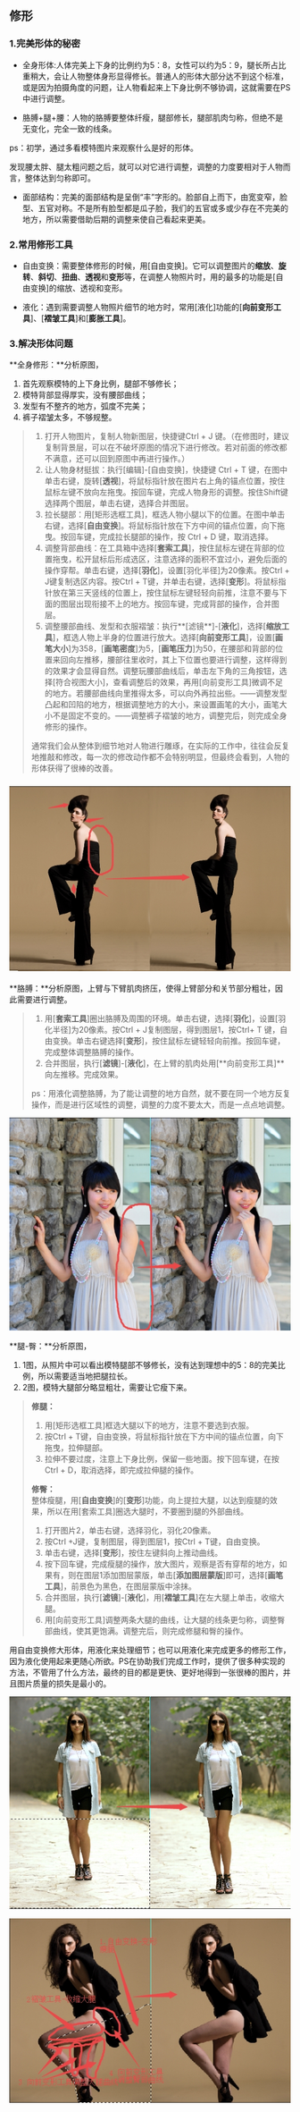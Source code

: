 ## 修形

### 1.完美形体的秘密

* 全身形体:人体完美上下身的比例约为5：8，女性可以约为5：9，腿长所占比重稍大，会让人物整体身形显得修长。普通人的形体大部分达不到这个标准，或是因为拍摄角度的问题，让人物看起来上下身比例不够协调，这就需要在PS中进行调整。

* 胳膊+腿+腰：人物的胳膊要整体纤瘦，腿部修长，腿部肌肉匀称，但绝不是无变化，完全一致的线条。

ps：初学，通过多看模特图片来观察什么是好的形体。

发现腰太胖、腿太粗问题之后，就可以对它进行调整，调整的力度要相对于人物而言，整体达到匀称即可。

* 面部结构：完美的面部结构是呈倒“丰”字形的。脸部自上而下，由宽变窄，脸型、五官对称。不是所有脸型都是瓜子脸，我们的五官或多或少存在不完美的地方，所以需要借助后期的调整来使自己看起来更美。

### 2.常用修形工具

* 自由变换：需要整体修形的时候，用\[自由变换\]。它可以调整图片的**缩放**、**旋转**、**斜切**、**扭曲**、**透视**和**变形**等，在调整人物照片时，用的最多的功能是\[自由变换\]的缩放、透视和变形。

* 液化：遇到需要调整人物照片细节的地方时，常用\[液化\]功能的\[**向前变形工具**\]、\[**褶皱工具**\]和\[**膨胀工具**\]。

### 3.解决形体问题

**全身修形：**分析原图，

1. 首先观察模特的上下身比例，腿部不够修长；
2. 模特背部显得厚实，没有腰部曲线；
3. 发型有不整齐的地方，弧度不完美；
4. 裤子褶皱太多，不够规整。

> 1. 打开人物图片，复制人物新图层，快捷键Ctrl + J 键。（在修图时，建议复制背景层，可以在不破坏原图的情况下进行修改。若对前面的修改都不满意，还可以回到原图中再进行操作。）
> 2. 让人物身材挺拔：执行\[编辑\]-\[自由变换\]，快捷键 Ctrl + T 键，在图中单击右键，旋转\[**透视**\]，将鼠标指针放在图片右上角的锚点位置，按住鼠标左键不放向左拖曳。按回车键，完成人物身形的调整。按住Shift键选择两个图层，单击右键，选择合并图层。
> 3. 拉长腿部：用\[矩形选框工具\]，框选人物小腿以下的位置。在图中单击右键，选择\[**自由变换**\]。将鼠标指针放在下方中间的锚点位置，向下拖曳。按回车键，完成拉长腿部的操作，按 Ctrl + D 键，取消选择。
> 4. 调整背部曲线：在工具箱中选择\[**套索工具**\]，按住鼠标左键在背部的位置拖曳，松开鼠标后形成选区，注意选择的面积不宜过小，避免后面的操作穿帮。单击右键，选择\[**羽化**\]，设置\[羽化半径\]为20像素。按Ctrl + J键复制选区内容。按Ctrl + T键，并单击右键，选择\[**变形**\]。将鼠标指针放在第三天竖线的位置上，按住鼠标左键轻轻向前推，注意不要与下面的图层出现衔接不上的地方。按回车键，完成背部的操作，合并图层。
> 5. 调整腰部曲线、发型和衣服褶皱：执行**\[滤镜**\]-\[**液化**\]，选择\[**缩放工具**\]，框选人物上半身的位置进行放大。选择\[**向前变形工具**\]，设置\[**画笔大小**\]为358，\[**画笔密度**\]为5，\[**画笔压力**\]为50，在腰部和背部的位置来回向左推移，腰部往里收时，其上下位置也要进行调整，这样得到的效果才会显得自然。调整玩腰部曲线后，单击左下角的三角按钮，选择\[符合视图大小\]，查看调整后的效果，再用\[向前变形工具\]微调不足的地方。若腰部曲线向里推得太多，可以向外再拉出些。——调整发型凸起和凹陷的地方，根据调整地方的大小，来设置画笔的大小，画笔大小不是固定不变的。——调整裤子褶皱的地方，调整完后，则完成全身修形的操作。
>
> 通常我们会从整体到细节地对人物进行雕琢，在实际的工作中，往往会反复地推敲和修改，每一次的修改动作都不会特别明显，但最终会看到，人物的形体获得了很棒的改善。

### ![](/assets/全身修形2.jpg)

**胳膊：**分析原图，上臂与下臂肌肉挤压，使得上臂部分和关节部分粗壮，因此需要进行调整。

> 1. 用\[**套索工具**\]圈出胳膊及周围的环境。单击右键，选择\[**羽化**\]，设置\[羽化半径\]为20像素。按Ctrl + J复制图层，得到图层1，按Ctrl+  T 键，自由变换。单击右键选择\[**变形**\]，按住鼠标左键轻轻向前推。按回车键，完成整体调整胳膊的操作。
> 2. 合并图层，执行\[**滤镜**\]-\[**液化**\]，在上臂的肌肉处用\[**向前变形工具\]**向左推移。完成效果。
>
> ps：用液化调整胳膊，为了能让调整的地方自然，就不要在同一个地方反复操作，而是进行区域性的调整，调整的力度不要太大，而是一点点地调整。

![](/assets/胳膊.jpg)

**腿-臀：**分析原图，

1. 1图，从照片中可以看出模特腿部不够修长，没有达到理想中的5：8的完美比例，所以需要适当地把腿拉长。
2. 2图，模特大腿部分略显粗壮，需要让它瘦下来。

> **修腿：**
>
> 1. 用\[矩形选框工具\]框选大腿以下的地方，注意不要选到衣服。
> 2. 按Ctrl + T键，自由变换，将鼠标指针放在下方中间的锚点位置，向下拖曳，拉伸腿部。
> 3. 拉伸不要过度，注意上下身比例，保留一些地面。按下回车键，在按Ctrl + D，取消选择，即完成拉伸腿的操作。
>
> **修臀：**  
> 整体瘦腿，用\[**自由变换**\]的\[**变形**\]功能，向上提拉大腿，以达到瘦腿的效果，所以在用\[套索工具\]圈选大腿时，不要圈到腿的外部曲线。
>
> 1. 打开图片2，单击右键，选择羽化，羽化20像素。
> 2. 按Ctrl +J键，复制图层，得到图层1，按Ctrl + T键，自由变换。
> 3. 单击右键，选择\[**变形**\]，按住左键斜向上推动曲线。
> 4. 按下回车键，完成瘦腿的操作，放大图片，观察是否有穿帮的地方，如果有，则在图层1添加图层蒙版，单击\[**添加图层蒙版**\]即可，选择\[**画笔工具**\]，前景色为黑色，在图层蒙版中涂抹。
> 5. 合并图层，执行\[**滤镜**\]-\[**液化**\]，用\[**褶皱工具**\]在左大腿上单击，收缩大腿。
> 6. 用\[向前变形工具\]调整两条大腿的曲线，让大腿的线条更匀称，调整臀部曲线，使其更饱满。调整完后，则完成修腿和臀的操作。

用自由变换修大形体，用液化来处理细节；也可以用液化来完成更多的修形工作，因为液化使用起来更随心所欲。PS在协助我们完成工作时，提供了很多种实现的方法，不管用了什么方法，最终的目的都是更快、更好地得到一张很棒的图片，并且图片质量的损失是最小的。

![](/assets/修腿.jpg)

![](/assets/修腿修臀.jpg)



